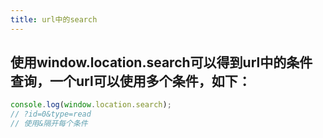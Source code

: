 ```yaml
---
title: url中的search
---
```


## 使用window.location.search可以得到url中的条件查询，一个url可以使用多个条件，如下：
```javascript
console.log(window.location.search);
// ?id=0&type=read
// 使用&隔开每个条件
```

